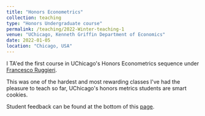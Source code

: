 ```yaml
---
title: "Honors Econometrics"
collection: teaching
type: "Honors Undergraduate course"
permalink: /teaching/2022-Winter-teaching-1
venue: "UChicago, Kenneth Griffin Department of Economics"
date: 2022-01-05
location: "Chicago, USA"
---
```


I TA'ed the first course in UChicago's Honors Econometrics sequence under 
[Francesco Ruggieri](https://economics.uchicago.edu/directory/francesco-ruggieri). 

This was one of the hardest and most rewarding classes I've had the pleasure to 
teach so far, UChicago's honors metrics students are smart cookies.

Student feedback can be found at the bottom of this [page](http://EdJeeOnGitHub.github.io/files/teaching-reviews/2022-honors-metrics.pdf).
